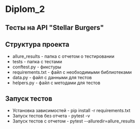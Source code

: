# Diplom_2
## Тесты на API "Stellar Burgers"

## Структура проекта
- allure_results - папка с отчетом о тестировании
- tests - папка с тестами
- conftest.py - фикстуры
- requirements.txt - файл с необходимыми библиотеками
- data.py - файл с данными для тестов
- helpers.py - файл с методами для тестов

## Запуск тестов
- Установка зависимостей - pip install -r requirements.txt
- Запуск тестов без отчета - pytest -v
- Запуск тестов с отчетом - pytest --alluredir=allure_results